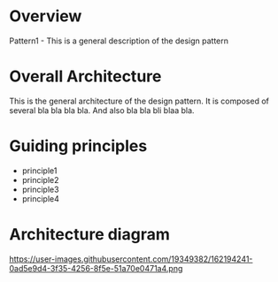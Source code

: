 # Overview
Pattern1 - This is a general description of the design pattern

# Overall Architecture

This is the general architecture of the design pattern.
It is composed of several bla bla bla bla. And also bla bla bli blaa bla.


# Guiding principles

- principle1
- principle2
- principle3
- principle4

# Architecture diagram
https://user-images.githubusercontent.com/19349382/162194241-0ad5e9d4-3f35-4256-8f5e-51a70e0471a4.png
